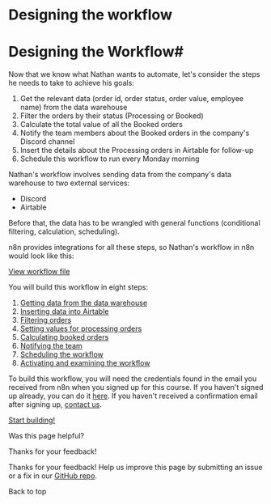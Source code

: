 # Designing the workflow

[ ](https://github.com/n8n-io/n8n-docs/edit/main/docs/courses/level-one/chapter-4.md "Edit this page")

# Designing the Workflow#

Now that we know what Nathan wants to automate, let's consider the steps he needs to take to achieve his goals:

  1. Get the relevant data (order id, order status, order value, employee name) from the data warehouse
  2. Filter the orders by their status (Processing or Booked)
  3. Calculate the total value of all the Booked orders
  4. Notify the team members about the Booked orders in the company's Discord channel
  5. Insert the details about the Processing orders in Airtable for follow-up
  6. Schedule this workflow to run every Monday morning



Nathan's workflow involves sending data from the company's data warehouse to two external services:

  * Discord
  * Airtable



Before that, the data has to be wrangled with general functions (conditional filtering, calculation, scheduling).

n8n provides integrations for all these steps, so Nathan's workflow in n8n would look like this:

[View workflow file](/_workflows//courses/level-one/finished.json)

You will build this workflow in eight steps:

  1. [Getting data from the data warehouse](../chapter-5/chapter-5.1/)
  2. [Inserting data into Airtable](../chapter-5/chapter-5.2/)
  3. [Filtering orders](../chapter-5/chapter-5.3/)
  4. [Setting values for processing orders](../chapter-5/chapter-5.4/)
  5. [Calculating booked orders](../chapter-5/chapter-5.5/)
  6. [Notifying the team](../chapter-5/chapter-5.6/)
  7. [Scheduling the workflow](../chapter-5/chapter-5.7/)
  8. [Activating and examining the workflow](../chapter-5/chapter-5.8/)



To build this workflow, you will need the credentials found in the email you received from n8n when you signed up for this course. If you haven't signed up already, you can do it [here](https://n8n-community.typeform.com/to/PDEMrevI?typeform-source=127.0.0.1). If you haven't received a confirmation email after signing up, [contact us](mailto:help@n8n.io).

[Start building!](../chapter-5/chapter-5.1/)

Was this page helpful? 

Thanks for your feedback! 

Thanks for your feedback! Help us improve this page by submitting an issue or a fix in our [GitHub repo](https://github.com/n8n-io/n8n-docs). 

Back to top 

